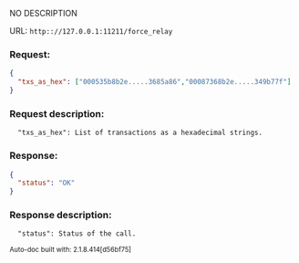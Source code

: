 NO DESCRIPTION

URL: ```http:://127.0.0.1:11211/force_relay```
### Request: 
```json
{
  "txs_as_hex": ["000535b8b2e.....3685a86","00087368b2e.....349b77f"]
}
```
### Request description: 
```
  "txs_as_hex": List of transactions as a hexadecimal strings.

```
### Response: 
```json
{
  "status": "OK"
}
```
### Response description: 
```
  "status": Status of the call.

```
<sub>Auto-doc built with: 2.1.8.414[d56bf75]</sub>